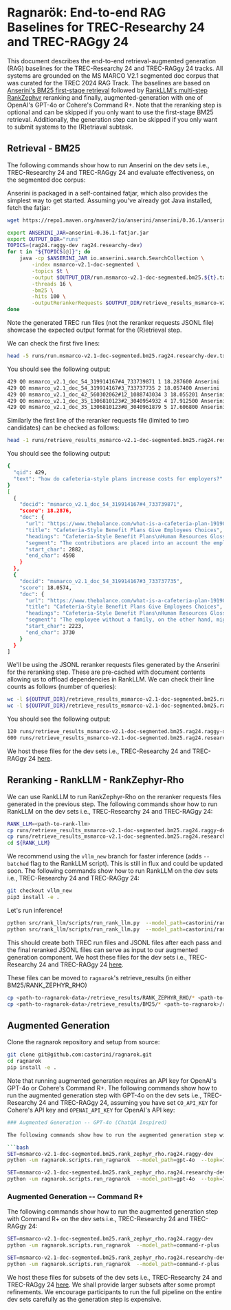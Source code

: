 # Ragnarök: End-to-end RAG Baselines for TREC-Researchy 24 and TREC-RAGgy 24

This document describes the end-to-end retrieval-augmented generation (RAG) baselines for the TREC-Researchy 24 and TREC-RAGgy 24 tracks. All systems are grounded on the MS MARCO V2.1 segmented doc corpus that was curated for the TREC 2024 RAG Track. The baselines are based on [Anserini's BM25 first-stage retrieval](https://github.com/castorini/anserini) followed by [RankLLM's multi-step RankZephyr](https://github.com/castorini/rank_llm) reranking and finally, augmented-generation with one of OpenAI's GPT-4o or Cohere's Command R+. Note that the reranking step is optional and can be skipped if you only want to use the first-stage BM25 retrieval. Additionally, the generation step can be skipped if you only want to submit systems to the (R)etriaval subtask.

## Retrieval - BM25

The following commands show how to run Anserini on the dev sets i.e., TREC-Researchy 24 and TREC-RAGgy 24 and evaluate effectiveness, on the segmented doc corpus:

Anserini is packaged in a self-contained fatjar, which also provides the simplest way to get started. Assuming you've already got Java installed, fetch the fatjar:

```bash
wget https://repo1.maven.org/maven2/io/anserini/anserini/0.36.1/anserini-0.36.1-fatjar.jar
```

```bash
export ANSERINI_JAR=anserini-0.36.1-fatjar.jar
export OUTPUT_DIR="runs"
TOPICS=(rag24.raggy-dev rag24.researchy-dev)
for t in "${TOPICS[@]}"; do 
    java -cp $ANSERINI_JAR io.anserini.search.SearchCollection \
        -index msmarco-v2.1-doc-segmented \
        -topics $t \
        -output $OUTPUT_DIR/run.msmarco-v2.1-doc-segmented.bm25.${t}.txt \
        -threads 16 \
        -bm25 \
        -hits 100 \
        -outputRerankerRequests $OUTPUT_DIR/retrieve_results_msmarco-v2.1-doc-segmented.bm25.${t}_top100.jsonl &
done
```
        
Note the generated TREC run files (not the reranker requests JSONL file) showcase the expected output format for the (R)etrieval step.

We can check the first five lines:
```bash
head -5 runs/run.msmarco-v2.1-doc-segmented.bm25.rag24.researchy-dev.txt
```

You should see the following output:
```bash
429 Q0 msmarco_v2.1_doc_54_319914167#4_733739871 1 18.287600 Anserini
429 Q0 msmarco_v2.1_doc_54_319914167#3_733737735 2 18.057400 Anserini
429 Q0 msmarco_v2.1_doc_42_560302062#12_1088743034 3 18.055201 Anserini
429 Q0 msmarco_v2.1_doc_35_1306810123#2_3040954932 4 17.912500 Anserini
429 Q0 msmarco_v2.1_doc_35_1306810123#8_3040961879 5 17.606800 Anserini
```

Similarly the first line of the reranker requests file (limited to two candidates) can be checked as follows:

```bash
head -1 runs/retrieve_results_msmarco-v2.1-doc-segmented.bm25.rag24.researchy-dev_top100.jsonl | jq '.query, .candidates[0:2]'
```
You should see the following output:

```bash
{
  "qid": 429,
  "text": "how do cafeteria-style plans increase costs for employers?"
}
[
  {
    "docid": "msmarco_v2.1_doc_54_319914167#4_733739871",
    "score": 18.2876,
    "doc": {
      "url": "https://www.thebalance.com/what-is-a-cafeteria-plan-1919082",
      "title": "Cafeteria-Style Benefit Plans Give Employees Choices",
      "headings": "Cafeteria-Style Benefit Plans\nHuman Resources Glossary\nCafeteria-Style Benefit Plans\nEmployees May Select Among a Variety of Nontaxable Options\nBenefits to Employees\nNot All Employees Want the Same Benefits\nRegulation of Cafeteria-Style Plans\nWhen the Employee's Choices Exceed the Amount of Money\nWorking with Benefits Professionals\nDo Your Homework\n",
      "segment": "The contributions are placed into an account the employee can use to pay for allowed expenses (e.g., premiums for health insurance, dependent care costs, medical supplies). Since no federal, state, or social security taxes are taken out and the dollars are not included as gross income, the employee saves anywhere from 27 percent to 50 percent on these purchases. When the Employee's Choices Exceed the Amount of Money\nIn a typical cafeteria plan, an employee might choose options that exceed the number of dollars allowed by the employer. In these cases, the employee pays a part of the premium for his or her chosen benefits, so the cost to employers is lower. For example, an employee with health problems or an employee who is age 55 and order, might choose to \"buy up\" to a more comprehensive health plan that includes the services they need. Working with Benefits Professionals\nIn all cases, working to provide employees with a cafeteria-style benefits plan deserves the assistance of a knowledgeable benefits plan professional who can advise the employer about the various options. Given the complexity of the U.S. tax code and the unpredictable changes in laws, employers should always seek the assistance of a professional. You want to make sure your plan is legal and that it benefits both employee and employer . Do Your Homework\nThe web abounds with sites offering help and advice about customized benefits plans but employment laws and regulations vary by state and country, so no website has the definitive answer. When in doubt, always seek legal counsel or assistance from the state, federal, or international government resources to make certain your legal interpretation and decisions are correct.",
      "start_char": 2882,
      "end_char": 4598
    }
  },
  {
    "docid": "msmarco_v2.1_doc_54_319914167#3_733737735",
    "score": 18.0574,
    "doc": {
      "url": "https://www.thebalance.com/what-is-a-cafeteria-plan-1919082",
      "title": "Cafeteria-Style Benefit Plans Give Employees Choices",
      "headings": "Cafeteria-Style Benefit Plans\nHuman Resources Glossary\nCafeteria-Style Benefit Plans\nEmployees May Select Among a Variety of Nontaxable Options\nBenefits to Employees\nNot All Employees Want the Same Benefits\nRegulation of Cafeteria-Style Plans\nWhen the Employee's Choices Exceed the Amount of Money\nWorking with Benefits Professionals\nDo Your Homework\n",
      "segment": "The employee without a family, on the other hand, might choose to spend his or her benefit dollars investing in a retirement plan. Regulation of Cafeteria-Style Plans\nCafeteria plans are governed by Section 125 of the Internal Revenue Code. No matter what the goal of the employer’s cafeteria plan, the plans are named after Title 26, Section 125 of the United States Code where 'cafeteria plans' are specifically excluded from the calculation of gross income for federal income tax purposes. Section 125 plans allow employees to contribute pretax dollars into the plan. Contributions toward plans are not subject to federal, state, or social security taxes. The contributions are placed into an account the employee can use to pay for allowed expenses (e.g., premiums for health insurance, dependent care costs, medical supplies). Since no federal, state, or social security taxes are taken out and the dollars are not included as gross income, the employee saves anywhere from 27 percent to 50 percent on these purchases. When the Employee's Choices Exceed the Amount of Money\nIn a typical cafeteria plan, an employee might choose options that exceed the number of dollars allowed by the employer. In these cases, the employee pays a part of the premium for his or her chosen benefits, so the cost to employers is lower. For example, an employee with health problems or an employee who is age 55 and order, might choose to \"buy up\" to a more comprehensive health plan that includes the services they need.",
      "start_char": 2223,
      "end_char": 3730
    }
  }
]
```

We'll be using the JSONL reranker requests files generated by the Anserini for the reranking step. These are pre-cached with document contents allowing us to offload dependencies in RankLLM. We can check their line counts as follows (number of queries):

```bash
wc -l ${OUTPUT_DIR}/retrieve_results_msmarco-v2.1-doc-segmented.bm25.rag24.raggy-dev_top100.jsonl
wc -l ${OUTPUT_DIR}/retrieve_results_msmarco-v2.1-doc-segmented.bm25.rag24.researchy-dev_top100.jsonl
```

You should see the following output:

```bash
120 runs/retrieve_results_msmarco-v2.1-doc-segmented.bm25.rag24.raggy-dev_top100.jsonl
600 runs/retrieve_results_msmarco-v2.1-doc-segmented.bm25.rag24.researchy-dev_top100.jsonl
```


We host these files for the dev sets i.e., TREC-Researchy 24 and TREC-RAGgy 24 [here](https://github.com/castorini/ragnarok_data/main/branch/retrieve_results/tree/main/retrieve_results/BM25).

## Reranking - RankLLM - RankZephyr-Rho

We can use RankLLM to run RankZephyr-Rho on the reranker requests files generated in the previous step. The following commands show how to run RankLLM on the dev sets i.e., TREC-Researchy 24 and TREC-RAGgy 24:

```bash
RANK_LLM=<path-to-rank-llm>
cp runs/retrieve_results_msmarco-v2.1-doc-segmented.bm25.rag24.raggy-dev_top100.jsonl ${RANK_LLM}/retrieve_results/BM25/
cp runs/retrieve_results_msmarco-v2.1-doc-segmented.bm25.rag24.researchy-dev_top100.jsonl ${RANK_LLM}/retrieve_results/BM25/
cd ${RANK_LLM}
```


We recommend using the `vllm_new` branch for faster inference (adds `--batched` flag to the RankLLM script). This is still in flux and could be updated soon. The following commands show how to run RankLLM on the dev sets i.e., TREC-Researchy 24 and TREC-RAGgy 24:

```bash
git checkout vllm_new
pip3 install -e .
```

Let's run inference!
    
```bash
python src/rank_llm/scripts/run_rank_llm.py  --model_path=castorini/rank_zephyr_7b_v1_full --top_k_candidates=100 --dataset=msmarco-v2.1-doc-segmented.bm25.rag24.raggy-dev --retrieval_method=bm25 --prompt_mode=rank_GPT --context_size=4096 --variable_passages --num_passes=3 --batched
python src/rank_llm/scripts/run_rank_llm.py  --model_path=castorini/rank_zephyr_7b_v1_full --top_k_candidates=100 --dataset=msmarco-v2.1-doc-segmented.bm25.rag24.researchy-dev --retrieval_method=bm25 --prompt_mode=rank_GPT --context_size=4096 --variable_passages --num_passes=3 --batched
```

This should create both TREC run files and JSONL files after each pass and the final reranked JSONL files can serve as input to our augmented generation component. 
We host these files for the dev sets i.e., TREC-Researchy 24 and TREC-RAGgy 24 [here](https://github.com/castorini/ragnarok_data/main/branch/retrieve_results/tree/main/retrieve_results/RANK_ZEPHYR_RHO).

These files can be moved to `ragnarok`'s retrieve_results (in either BM25/RANK_ZEPHYR_RHO)

```bash
cp <path-to-ragnarok-data>/retrieve_results/RANK_ZEPHYR_RHO/* <path-to-ragnarok>/retrieve_results/RANK_ZEPHYR_RHO/
cp <path-to-ragnarok-data>/retrieve_results/BM25/* <path-to-ragnarok>/retrieve_results/BM25/
```

## Augmented Generation 

Clone the ragnarok repository and setup from source:

```bash
git clone git@github.com:castorini/ragnarok.git
cd ragnarok
pip install -e .
```

Note that running augmented generation requires an API key for OpenAI's GPT-4o or Cohere's Command R+. The following commands show how to run the augmented generation step with GPT-4o on the dev sets i.e., TREC-Researchy 24 and TREC-RAGgy 24, assuming you have set `CO_API_KEY` for Cohere's API key and `OPENAI_API_KEY` for OpenAI's API key:

```bash
### Augmented Generation -- GPT-4o (ChatQA Inspired)

The following commands show how to run the augmented generation step with GPT-4o (using a prompt inspired by ChatQA) on the dev sets i.e., TREC-Researchy 24 and TREC-RAGgy 24:

```bash
SET=msmarco-v2.1-doc-segmented.bm25.rank_zephyr_rho.rag24.raggy-dev
python -um ragnarok.scripts.run_ragnarok  --model_path=gpt-4o  --topk=100,20 --dataset=${SET}  --retrieval_method=bm25,rank_zephyr_rho --prompt_mode=chatqa  --context_size=8192 --max_output_tokens=1500 --use_azure_openai

SET=msmarco-v2.1-doc-segmented.bm25.rank_zephyr_rho.rag24.researchy-dev
python -um ragnarok.scripts.run_ragnarok  --model_path=gpt-4o  --topk=100,20 --dataset=${SET}  --retrieval_method=bm25,rank_zephyr_rho --prompt_mode=chatqa  --context_size=8192 --max_output_tokens=1500 --use_azure_openai
```


### Augmented Generation -- Command R+



The following commands show how to run the augmented generation step with Command R+ on the dev sets i.e., TREC-Researchy 24 and TREC-RAGgy 24:

```bash
SET=msmarco-v2.1-doc-segmented.bm25.rank_zephyr_rho.rag24.raggy-dev
python -um ragnarok.scripts.run_ragnarok  --model_path=command-r-plus  --topk=100,20 --dataset=${SET}  --retrieval_method=bm25,rank_zephyr_rho --prompt_mode=cohere  --context_size=8192 --max_output_tokens=1500

SET=msmarco-v2.1-doc-segmented.bm25.rank_zephyr_rho.rag24.researchy-dev
python -um ragnarok.scripts.run_ragnarok  --model_path=command-r-plus  --topk=100,20 --dataset=${SET}  --retrieval_method=bm25,rank_zephyr_rho --prompt_mode=cohere  --context_size=8192 --max_output_tokens=1500
```

We host these files for subsets of the dev sets i.e., TREC-Researchy 24 and TREC-RAGgy 24 [here](https://github.com/castorini/ragnarok_data/main/branch/retrieve_results/tree/main/retrieve_results/RANK_ZEPHYR_RHO). 
We shall provide larger subsets after some prompt refinements.
We encourage participants to run the full pipeline on the entire dev sets carefully as the generation step is expensive.
